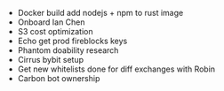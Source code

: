 - Docker build add nodejs + npm to rust image
- Onboard Ian Chen
- S3 cost optimization
- Echo get prod fireblocks keys
- Phantom doability research
- Cirrus bybit setup
- Get new whitelists done for diff exchanges with Robin
- Carbon bot ownership
